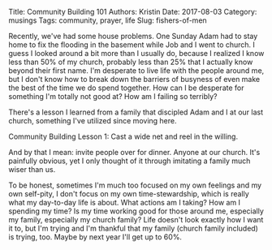 Title: Community Building 101
Authors: Kristin
Date: 2017-08-03
Category: musings
Tags: community, prayer, life
Slug: fishers-of-men

Recently, we've had some house problems. One Sunday Adam had to stay home to fix the flooding in the basement while Job and I went to church. I guess I looked around a bit more than I usually do, because I realized I know less than 50% of my church, probably less than 25% that I actually know beyond their first name. I'm desperate to live life with the people around me, but I don't know how to break down the barriers of busyness of even make the best of the time we do spend together. How can I be desperate for something I'm totally not good at? How am I failing so terribly?

There's a lesson I learned from a family that discipled Adam and I at our last church, something I've utilized since moving here.

Community Building Lesson 1: Cast a wide net and reel in the willing.

And by that I mean: invite people over for dinner. Anyone at our church. It's painfully obvious, yet I only thought of it through imitating a family much wiser than us.

To be honest, sometimes I'm much too focused on my own feelings and my own self-pity, I don't focus on my own time-stewardship, which is really what my day-to-day life is about. What actions am I taking? How am I spending my time? Is my time working good for those around me, especially my family, especially my church family? Life doesn't look exactly how I want it to, but I'm trying and I'm thankful that my family (church family included) is trying, too. Maybe by next year I'll get up to 60%.
